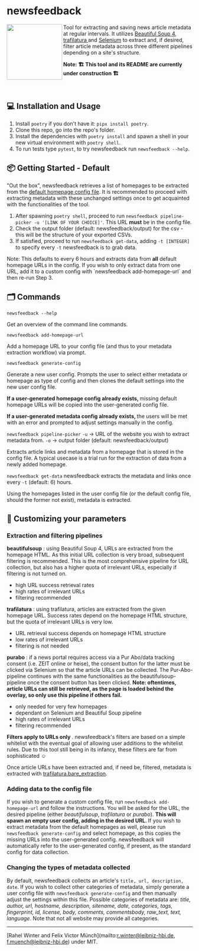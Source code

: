 # newsfeedback

<img align="left" src="https://user-images.githubusercontent.com/102800020/225603245-b1dfdda6-bbe2-4c13-aec2-0a10ff26e231.png" width="150"> 


Tool for extracting and saving news article metadata at regular intervals. It utilizes [Beautiful Soup 4](https://www.crummy.com/software/BeautifulSoup/), [trafilatura ](https://github.com/adbar/trafilatura) and [Selenium](https://www.selenium.dev/) to extract and, if desired, filter article metadata across three different pipelines depending on a site's structure.
<p>
<b>Note: 🏗 This tool and its README are currently under construction 🏗</b>
<p> <br> <p>

## 💻 Installation and Usage

1. Install `poetry` if you don't have it: `pipx install poetry`.
2. Clone this repo, go into the repo's folder.
3. Install the dependencies with `poetry install` and spawn a shell in your new virtual environment with `poetry shell`.
3. To run tests type `pytest`, to try newsfeedback run `newsfeedback --help`.   

## 📦 Getting Started - Default

"Out the box", newsfeedback retrieves a list of homepages to be extracted from the [default homepage config file](https://github.com/Leibniz-HBI/newsfeedback/blob/main/newsfeedback/defaults/default_homepage_config.yaml). It is recommended to proceed with extracting metadata with these unchanged settings once to get acquainted with the functionalities of the tool. 

1. After spawning `poetry shell`, proceed to run `newsfeedback pipeline-picker -u '[LINK OF YOUR CHOICE]'`. This URL **must** be in the config file. 
2. Check the output folder (default: newsfeedback/output) for the csv - this will be the structure of your exported CSVs.
3. If satisfied, proceed to run `newsfeedback get-data`, adding `-t [INTEGER]` to specify every `-t` newsfeedback is to grab data. 
<p>Note: This defaults to every 6 hours and extracts data from <b>all</b> default homepage URLs in the config. If you wish to only extract data from one URL, add it to a custom config with `newsfeedback add-homepage-url` and then re-run Step 3.

## 🗂 Commands

`newsfeedback --help` 
<p>Get an overview of the command line commands.

`newsfeedback add-homepage-url`
<p>Add a homepage URL to your config file (and thus to your metadata extraction workflow) via prompt.

`newsfeedback generate-config`
<p>Generate a new user config. Prompts the user to select either metadata or homepage as type of config and then clones the default settings into the new user config file. <p><b> If a user-generated homepage config already exists, </b>missing default homepage URLs will be copied into the user-generated config file. <p>
<b>If a user-generated metadata config already exists, </b>the users will be met with an error and prompted to adjust settings manually in the config.

`newsfeedback pipeline-picker` `-u` → URL of the website you wish to extract metadata from. `-o` → output folder (default: newsfeedback/output)
<p>Extracts article links and metadata from a homepage that is stored in the config file. A typical usecase is a trial run for the extraction of data from a newly added homepage.

`newsfeedback get-data` newsfeedback extracts the metadata and links once every `-t` (default: 6) hours.
<p>Using the homepages listed in the user config file (or the default config file, should the former not exist), metadata is extracted.

## 🎨 Customizing your parameters

### Extraction and filtering pipelines
<b>beautifulsoup</b> : using Beautiful Soup 4, URLs are extracted from the homepage HTML. As this initial URL collection is very broad, subsequent filtering is recommended. This is the most comprehensive pipeline for URL collection, but also has a higher quota of irrelevant URLs, especially if filtering is not turned on.
<ul>
<li> high URL success retrieval rates
<li> high rates of irrelevant URLs
<li> filtering recommended
</ul>
<b>trafilatura</b> : using trafilatura, articles are extracted from the given homepage URL. Success rates depend on the homepage HTML structure, but the quota of irrelevant URLs is very low.
<ul>
<li> URL retrieval success depends on homepage HTML structure
<li> low rates of irrelevant URLs
<li> filtering is not needed
</ul>
<b>purabo</b> : if a news portal requires access via a Pur Abo/data tracking consent (i.e. ZEIT online or heise), the consent button for the latter must be clicked via Selenium so that the article URLs can be collected. The Pur-Abo-pipeline continues with the same functionalities as the beautifulsoup-pipeline once the consent button has been clicked. <b>Note: oftentimes, article URLs can still be retrieved, as the page is loaded behind the overlay, so only use this pipeline if others fail.</b>
<ul>
<li> only needed for very few homepages
<li> dependant on Selenium and Beautiful Soup pipeline
<li> high rates of irrelevant URLs
<li> filtering recommended
</ul>


<b> Filters apply to URLs only </b>.  newsfeedback's filters are based on a simple whitelist with the eventual goal of allowing user additions to the whitelist rules. Due to this tool still being in its infancy, these filters are far from sophisticated ☺

Once article URLs have been extracted and, if need be, filtered, metadata is extracted with [trafilatura.bare_extraction](https://trafilatura.readthedocs.io/en/latest/corefunctions.html#bare-extraction). 

### Adding data to the config file
If you wish to generate a custom config file, run `newsfeedback add-homepage-url` and follow the instructions. You will be asked for the URL, the desired pipeline (either *beautifulsoup*, *trafilatura* or *purabo*). <b> This will spawn an empty user config, adding in the desired URL. </b> If you wish to extract metadata from the default homepages as well, please run `newsfeedback generate-config` and select homepage, as this copies the missing URLs into the user-generated config. newsfeedback will automatically refer to the user-generated config, if present, as the standard config for data collection.

### Changing the types of metadata collected
By default, newsfeedback collects an article's `title, url, description, date`. If you wish to collect other categories of metadata, simply generate a user config file with `newsfeedback generate-config` and then manually adjust the settings within this file. Possible categories of metadata are: <i>title, author, url,  hostname, description, sitename, date, categories, tags, fingerprint, id, license, body, comments, commentsbody, raw_text, text, language</i>. Note that not all website may provide all categories.

---

[Rahel Winter and Felix Victor Münch](mailto:r.winter@leibniz-hbi.de, f.muench@leibniz-hbi.de) under MIT.
